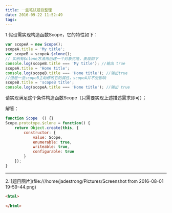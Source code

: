 ```yaml
---
title: 一些笔试题目整理
date: 2016-09-22 11:52:49
tags:
---
```


1.假设需实现构造函数Scope，它的特性如下：

``` javascript
var scopeA = new Scope();
scopeA.title = 'My title';
var scopeB = scopeA.$clone();
// 实例有$clone方法用创建一个对象克隆，表现如下
console.log(scopeB.title === 'My title'); //输出 true
scopeA.title = 'Home title';
console.log(scopeB.title === 'Home title'); //输出true
//但是一旦scopeB主动修改它的属性，scopeA并不受影响
scopeB.title = 'scopeB title';
console.log(scopeA.title === 'Home title'); //输出 true
```
请实现满足这个条件构造函数Scope（只需要实现上述描述需求即可）；

解答：

``` javascript
function Scope  () {}
Scope.prototype.$clone = function() {
    return Object.create(this, {
        constructor: {
            value: Scope,
            enumerable: true,
            writeable: true,
            configurable: true
        }
    });
}
```

---

2.![题目图片](file:///home/jadestrong/Pictures/Screenshot from 2016-08-01 19-59-44.png)

``` html
<html>
    
</html>
```
